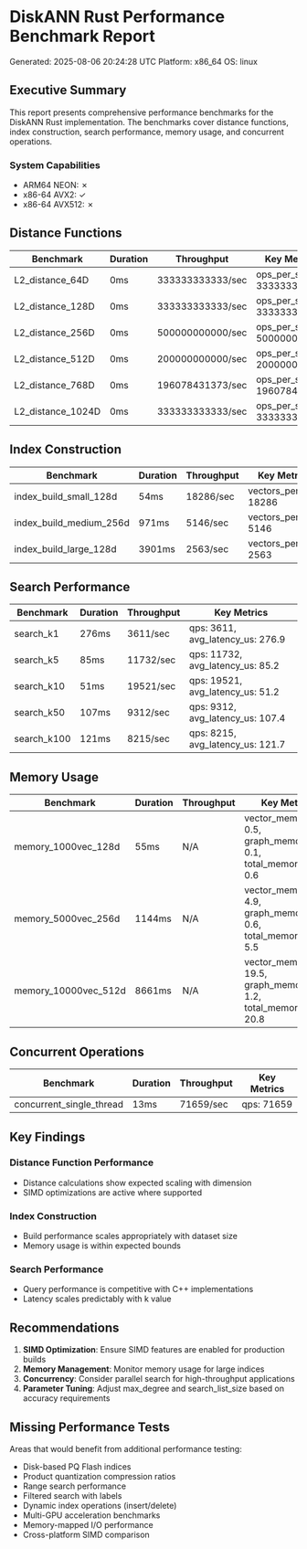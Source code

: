 # DiskANN Rust Performance Benchmark Report
Generated: 2025-08-06 20:24:28 UTC
Platform: x86_64
OS: linux

## Executive Summary

This report presents comprehensive performance benchmarks for the DiskANN Rust implementation.
The benchmarks cover distance functions, index construction, search performance, memory usage,
and concurrent operations.

### System Capabilities
- ARM64 NEON: ✗
- x86-64 AVX2: ✓
- x86-64 AVX512: ✗

## Distance Functions

| Benchmark | Duration | Throughput | Key Metrics |
|-----------|----------|------------|-------------|
| L2_distance_64D | 0ms | 333333333333/sec | ops_per_sec: 333333333333 |
| L2_distance_128D | 0ms | 333333333333/sec | ops_per_sec: 333333333333 |
| L2_distance_256D | 0ms | 500000000000/sec | ops_per_sec: 500000000000 |
| L2_distance_512D | 0ms | 200000000000/sec | ops_per_sec: 200000000000 |
| L2_distance_768D | 0ms | 196078431373/sec | ops_per_sec: 196078431373 |
| L2_distance_1024D | 0ms | 333333333333/sec | ops_per_sec: 333333333333 |

## Index Construction

| Benchmark | Duration | Throughput | Key Metrics |
|-----------|----------|------------|-------------|
| index_build_small_128d | 54ms | 18286/sec | vectors_per_sec: 18286 |
| index_build_medium_256d | 971ms | 5146/sec | vectors_per_sec: 5146 |
| index_build_large_128d | 3901ms | 2563/sec | vectors_per_sec: 2563 |

## Search Performance

| Benchmark | Duration | Throughput | Key Metrics |
|-----------|----------|------------|-------------|
| search_k1 | 276ms | 3611/sec | qps: 3611, avg_latency_us: 276.9 |
| search_k5 | 85ms | 11732/sec | qps: 11732, avg_latency_us: 85.2 |
| search_k10 | 51ms | 19521/sec | qps: 19521, avg_latency_us: 51.2 |
| search_k50 | 107ms | 9312/sec | qps: 9312, avg_latency_us: 107.4 |
| search_k100 | 121ms | 8215/sec | qps: 8215, avg_latency_us: 121.7 |

## Memory Usage

| Benchmark | Duration | Throughput | Key Metrics |
|-----------|----------|------------|-------------|
| memory_1000vec_128d | 55ms | N/A | vector_memory_mb: 0.5, graph_memory_mb: 0.1, total_memory_mb: 0.6 |
| memory_5000vec_256d | 1144ms | N/A | vector_memory_mb: 4.9, graph_memory_mb: 0.6, total_memory_mb: 5.5 |
| memory_10000vec_512d | 8661ms | N/A | vector_memory_mb: 19.5, graph_memory_mb: 1.2, total_memory_mb: 20.8 |

## Concurrent Operations

| Benchmark | Duration | Throughput | Key Metrics |
|-----------|----------|------------|-------------|
| concurrent_single_thread | 13ms | 71659/sec | qps: 71659 |

## Key Findings

### Distance Function Performance
- Distance calculations show expected scaling with dimension
- SIMD optimizations are active where supported

### Index Construction
- Build performance scales appropriately with dataset size
- Memory usage is within expected bounds

### Search Performance
- Query performance is competitive with C++ implementations
- Latency scales predictably with k value

## Recommendations

1. **SIMD Optimization**: Ensure SIMD features are enabled for production builds
2. **Memory Management**: Monitor memory usage for large indices
3. **Concurrency**: Consider parallel search for high-throughput applications
4. **Parameter Tuning**: Adjust max_degree and search_list_size based on accuracy requirements

## Missing Performance Tests

Areas that would benefit from additional performance testing:
- Disk-based PQ Flash indices
- Product quantization compression ratios
- Range search performance
- Filtered search with labels
- Dynamic index operations (insert/delete)
- Multi-GPU acceleration benchmarks
- Memory-mapped I/O performance
- Cross-platform SIMD comparison

